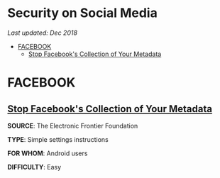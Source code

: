 # Security on Social Media

*Last updated: Dec 2018*


* [FACEBOOK](#facebook)
  * [Stop Facebook's Collection of Your Metadata](#stop-facebooks-collection-of-your-metadata)

# FACEBOOK

## [Stop Facebook's Collection of Your Metadata](https://www.eff.org/deeplinks/2018/03/android-users-change-setting-stop-facebooks-collection-your-call-and-text-metadata)

**SOURCE**: The Electronic Frontier Foundation

**TYPE**: Simple settings instructions

**FOR WHOM**: Android users

**DIFFICULTY**: Easy
